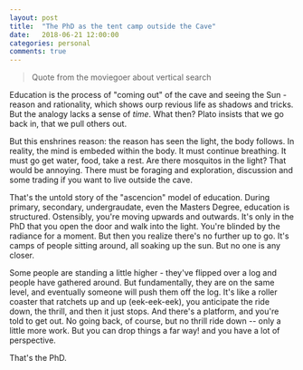 ```yaml
---
layout: post
title:  "The PhD as the tent camp outside the Cave"
date:   2018-06-21 12:00:00
categories: personal
comments: true
---
```


> Quote from the moviegoer about vertical search 

Education is the process of "coming out" of the cave and seeing the Sun - reason and rationality, which shows ourp revious life as shadows and tricks. But the analogy lacks a sense of *time*. What then? Plato insists that we go back in, that we pull others out. 

But this enshrines reason: the reason has seen the light, the body follows. In reality, the mind is embeded within the body. It must continue breathing. It must go get water, food, take a rest. Are there mosquitos in the light? That would be annoying. There must be foraging and exploration, discussion and some trading if you want to live outside the cave.

That's the untold story of the "ascencion" model of education. During primary, secondary, undergraudate, even the Masters Degree, education is structured. Ostensibly, you're moving upwards and outwards. It's only in the PhD that you open the door and walk into the light. You're blinded by the radiance for a moment. But then you realize there's no further up to go. It's camps of people sitting around, all soaking up the sun. But no one is any closer. 

Some people are standing a little higher - they've flipped over a log and people have gathered around. But fundamentally, they are on the same level, and eventually someone will push them off the log. It's like a roller coaster that ratchets up and up (eek-eek-eek), you anticipate the ride down, the thrill, and then it just stops. And there's a platform, and you're told to get out. No going back, of course, but no thrill ride down -- only a little more work. But you can drop things a far way! and you have a lot of perspective.

That's the PhD.
